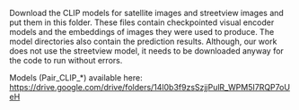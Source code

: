 Download the CLIP models for satellite images and streetview images and put them in this folder. These files contain checkpointed visual encoder models and the embeddings of images they were used to produce. The model directories also contain the prediction results. Although, our work does not use the streetview model, it needs to be downloaded anyway for the code to run without errors.

Models (Pair_CLIP_*) available here: https://drive.google.com/drive/folders/14l0b3f9zsSzjjPulR_WPM5I7RQP7oUeH
